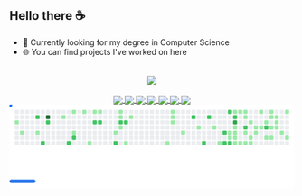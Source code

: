 ## Hello there ☕

- 🌠 Currently looking for my degree in Computer Science
- 🌐 You can find projects I've worked on here

<div align="center"> <br>
  <a href=[https://github.com/ErichJohann](https://www.linkedin.com/in/ErichJohann/)>
  <img height=180em align="center" src="https://github-readme-stats.vercel.app/api?username=ErichJohann&show_icons=true&theme=tokyonight" /> 
  <!--<img height=180em align="center" src="https://github-readme-stats.vercel.app/api/top-langs/?username=ErichJohann&layout=compact&theme=tokyonight" />-->
</div> <br>
<div style='display: inline_block' align="center">
  <img align="center" height=40 src="https://img.shields.io/badge/Python-blue?logo=python&logoColor=white" />
  <img align="center" height=40 src="https://img.shields.io/badge/Java-green?logo=coffeescript&logoColor=white" />
  <img align="center" height=40 src="https://img.shields.io/badge/-gray?logo=c&logoColor=white" />
  <img align="center" height=40 src="https://img.shields.io/badge/C++-blue" />
  <img align="center" height=40 src="https://img.shields.io/badge/SQL-blue?logo=postgresql&logoColor=white" />
  <img align="center" height=40 src="https://img.shields.io/badge/JavaScript-yellow?logo=javascript&logoColor=white" />
  <img align="center" height=40 src="https://img.shields.io/badge/Lua-darkblue?logo=lua&logoColor=white" />
</div>

<picture>
  <source
    media="(prefers-color-scheme: dark)"
    srcset="images/breakout-dark.svg"
  />
  <source
    media="(prefers-color-scheme: light)"
    srcset="images/breakout-light.svg"
  />
  <img alt="Breakout Game" src="images/breakout-light.svg" />
</picture>
